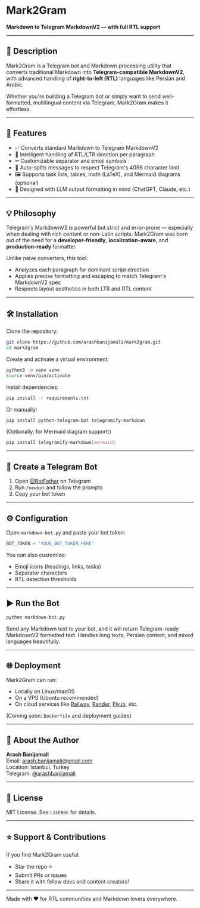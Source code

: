 # Mark2Gram

**Markdown to Telegram MarkdownV2 — with full RTL support**

---

## 📌 Description

Mark2Gram is a Telegram bot and Markdown processing utility that converts traditional Markdown into **Telegram-compatible MarkdownV2**, with advanced handling of **right-to-left (RTL)** languages like Persian and Arabic.

Whether you're building a Telegram bot or simply want to send well-formatted, multilingual content via Telegram, Mark2Gram makes it effortless.

---

## 🚀 Features

- ✅ Converts standard Markdown to Telegram MarkdownV2
- 🎯 Intelligent handling of RTL/LTR direction per paragraph
- ➖ Customizable separator and emoji symbols
- 📐 Auto-splits messages to respect Telegram's 4096 character limit
- 🖼️ Supports task lists, tables, math (LaTeX), and Mermaid diagrams (optional)
- 🧠 Designed with LLM output formatting in mind (ChatGPT, Claude, etc.)

---

## 💡 Philosophy

Telegram's MarkdownV2 is powerful but strict and error-prone — especially when dealing with rich content or non-Latin scripts. Mark2Gram was born out of the need for a **developer-friendly**, **localization-aware**, and **production-ready** formatter.

Unlike naive converters, this tool:

- Analyzes each paragraph for dominant script direction
- Applies precise formatting and escaping to match Telegram's MarkdownV2 spec
- Respects layout aesthetics in both LTR and RTL content

---

## 🛠️ Installation

Clone the repository:

```bash
git clone https://github.com/arashbanijamali/mark2gram.git
cd mark2gram
```

Create and activate a virtual environment:

```bash
python3 -m venv venv
source venv/bin/activate
```

Install dependencies:

```bash
pip install -r requirements.txt
```

Or manually:

```bash
pip install python-telegram-bot telegramify-markdown
```

(Optionally, for Mermaid diagram support:)

```bash
pip install telegramify-markdown[mermaid]
```

---

## 🤖 Create a Telegram Bot

1. Open [@BotFather](https://t.me/BotFather) on Telegram
2. Run `/newbot` and follow the prompts
3. Copy your bot token

---

## ⚙️ Configuration

Open `markdown-bot.py` and paste your bot token:

```python
BOT_TOKEN = 'YOUR_BOT_TOKEN_HERE'
```

You can also customize:
- Emoji icons (headings, links, tasks)
- Separator characters
- RTL detection thresholds

---

## ▶️ Run the Bot

```bash
python markdown-bot.py
```

Send any Markdown text to your bot, and it will return Telegram-ready MarkdownV2 formatted text. Handles long texts, Persian content, and mixed languages beautifully.

---

## 🌐 Deployment

Mark2Gram can run:

- Locally on Linux/macOS
- On a VPS (Ubuntu recommended)
- On cloud services like [Railway](https://railway.app/), [Render](https://render.com/), [Fly.io](https://fly.io/), etc.

(Coming soon: `Dockerfile` and deployment guides)

---

## 🙋 About the Author

**Arash Banijamali**  
Email: arash.banijamali@gmail.com  
Location: Istanbul, Turkey  
Telegram: [@arashbanijamali](https://t.me/arashbanijamali)

---

## 📄 License

MIT License. See `LICENSE` for details.

---

## ⭐️ Support & Contributions

If you find Mark2Gram useful:
- Star the repo ⭐️
- Submit PRs or issues
- Share it with fellow devs and content creators!

---

Made with ❤️ for RTL communities and Markdown lovers everywhere.

